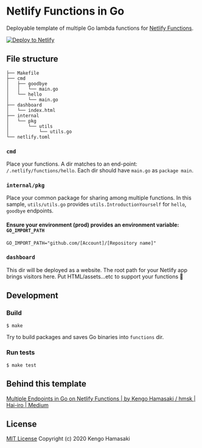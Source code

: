 # Netlify Functions in Go

Deployable template of multiple Go lambda functions for [Netlify Functions](https://www.netlify.com/products/functions/).

[![Deploy to Netlify](https://www.netlify.com/img/deploy/button.svg)](https://app.netlify.com/start/deploy?repository=https://github.com/hmsk/netlify-functions-in-go)

## File structure

```
├── Makefile
├── cmd
│   ├── goodbye
│   │   └── main.go
│   └── hello
│       └── main.go
├── dashboard
│   └── index.html
├── internal
│   └── pkg
│       └── utils
│           └── utils.go
└── netlify.toml
```

### `cmd`

Place your functions. A dir matches to an end-point: `/.netlify/functions/hello`.
Each dir should have `main.go` as `package main`.

### `internal/pkg`

Place your common package for sharing among multiple functions.
In this sample, `utils/utils.go` provides `utils.IntroductionYourself` for `hello`, `goodbye` endpoints.

#### Ensure your environment (prod) provides an environment variable: `GO_IMPORT_PATH`

```
GO_IMPORT_PATH="github.com/[Account]/[Repository name]"
```

### `dashboard`

This dir will be deployed as a website. The root path for your Netlify app brings visitors here.
Put HTML/assets...etc to support your functions 💪

## Development

### Build

```
$ make
```

Try to build packages and saves Go binaries into `functions` dir.

### Run tests

```
$ make test
```

## Behind this template

[Multiple Endpoints in Go on Netlify Functions | by Kengo Hamasaki / hmsk | Hai-iro | Medium](https://medium.com/haiiro-io/multiple-endpoints-in-go-on-netlify-functions-db782c459529)

## License

[MIT License](LICENSE) Copyright (c) 2020 Kengo Hamasaki
